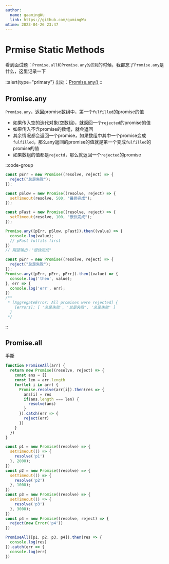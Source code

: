 ```yaml
---
author:
  name: gaamingWu
  link: https://github.com/gumingWu
mtime: 2023-04-26 23:47
---
```


# Prmise Static Methods

看到面试题：`Promise.all和Promise.any的区别`的时候，我都忘了`Promise.any`是什么，这里记录一下

::alert{type="primary"}
出处：[Promise.any()](https://developer.mozilla.org/zh-CN/docs/Web/JavaScript/Reference/Global_Objects/Promise/any)
::

## Promise.any

`Promise.any`，返回promise数组中，第一个`fulfilled`的promise的值

- 如果传入空的迭代对象(空数组)，就返回一个`rejected`的promise的值
- 如果传入不含promise的数组，就会返回
- 其余情况都会返回一个promise，如果数组中其中一个promise变成`fulfilled`，那么any返回的promise的值就是第一个变成`fulfilled`的promise的值
- 如果数组的值都是`rejectd`，那么就返回一个`rejected`的promise

::code-group
```js [有fulfilled]
const pErr = new Promise((resolve, reject) => {
  reject("总是失败");
});

const pSlow = new Promise((resolve, reject) => {
  setTimeout(resolve, 500, "最终完成");
});

const pFast = new Promise((resolve, reject) => {
  setTimeout(resolve, 100, "很快完成");
});

Promise.any([pErr, pSlow, pFast]).then((value) => {
  console.log(value);
  // pFast fulfils first
})
// 期望输出："很快完成"
```

```js [全rejected]
const pErr = new Promise((resolve, reject) => {
  reject("总是失败");
});
Promise.any([pErr, pErr, pErr]).then((value) => {
  console.log('then', value);
}, err => {
  console.log('err', err);
})
/**
 * [AggregateError: All promises were rejected] {
    [errors]: [ '总是失败', '总是失败', '总是失败' ]
  }
 */
```
::

## Promise.all

手撕

```js
function PromiseAll(arr) {
  return new Promise((resolve, reject) => {
    const ans = []
    const len = arr.length
    for(let i in arr) {
      Promise.resolve(arr[i]).then(res => {
        ans[i] = res
        if(ans.length === len) {
          resolve(ans)
        }
      }).catch(err => {
        reject(err)
      })
    }
  })
}

const p1 = new Promise((resolve) => {
  setTimeout(() => {
    resolve('p1')
  }, 2000);
})
const p2 = new Promise((resolve) => {
  setTimeout(() => {
    resolve('p2')
  }, 1000);
})
const p3 = new Promise((resolve) => {
  setTimeout(() => {
    resolve('p3')
  }, 3000);
})
const p4 = new Promise((resolve, reject) => {
  reject(new Error('p4'))
})

PromiseAll([p1, p2, p3, p4]).then(res => {
  console.log(res)
}).catch(err => {
  console.log(err)
})
```